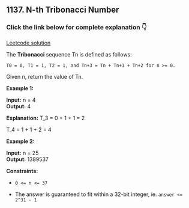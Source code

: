 ## 1137. N-th Tribonacci Number

### Click the link below for complete explanation 👇

[Leetcode solution](https://leetcode.com/problems/n-th-tribonacci-number/solutions/5066292/easy-to-understand-2-approaches-simple-java-solution/)


The __Tribonacci__ sequence Tn is defined as follows: 

``T0 = 0, T1 = 1, T2 = 1, and Tn+3 = Tn + Tn+1 + Tn+2 for n >= 0.``

Given n, return the value of Tn.

 

**Example 1:**

**Input:** n = 4 <br>
**Output:** 4

**Explanation:**
T_3 = 0 + 1 + 1 = 2 

T_4 = 1 + 1 + 2 = 4

**Example 2:**

**Input:** n = 25 <br>
**Output:** 1389537

**Constraints:**

- ``0 <= n <= 37``

- The answer is guaranteed to fit within a 32-bit integer, ie. ``answer <= 2^31 - 1``
